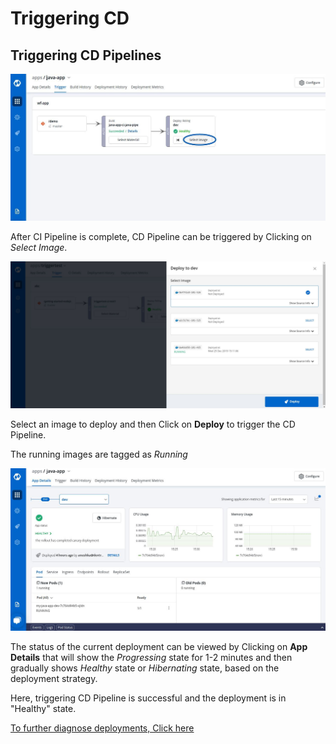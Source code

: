 # Triggering CD

## Triggering CD Pipelines

![](../../.gitbook/assets/trigger-select-image%20%282%29%20%285%29.jpg)

After CI Pipeline is complete, CD Pipeline can be triggered by Clicking on _Select Image_.

![](../../.gitbook/assets/cd-deploy-console%20%284%29.jpg)

Select an image to deploy and then Click on **Deploy** to trigger the CD Pipeline.

The running images are tagged as _Running_

![](../../.gitbook/assets/deployed-app-details%20%281%29.jpg)

The status of the current deployment can be viewed by Clicking on **App Details** that will show the _Progressing_ state for 1-2 minutes and then gradually shows _Healthy_ state or _Hibernating_ state, based on the deployment strategy.

Here, triggering CD Pipeline is successful and the deployment is in "Healthy" state.

[To further diagnose deployments, Click here](../debugging-deployment-and-monitoring.md)

